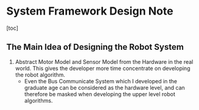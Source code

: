 # System Framework Design Note

[toc]

## The Main Idea of Designing the Robot System
1. Abstract Motor Model and Sensor Model from the Hardware in the real world. This gives the developer more time concentrate on developing the robot algorithm.
	- Even the Bus Communicate System which I developed in the graduate age can be considered as the hardware level, and can therefore be masked when developing the upper level robot algorithms.
